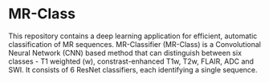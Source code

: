 # MR-Class

This repository contains a deep learning application for efficient, automatic classification of MR sequences. 
MR-Classifier (MR-Class) is a Convolutional Neural Network (CNN) based method that can distinguish between six classes - T1 weighted (w), constrast-enhanced T1w, T2w, FLAIR, ADC and SWI. It consists of 6 ResNet classifiers, each identifying a single sequence. 
